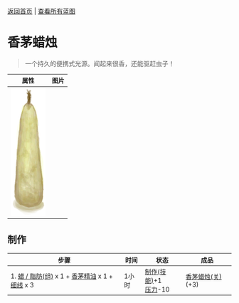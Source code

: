[返回首页](index.md)   |  [查看所有蓝图](blueprint.md)
# 香茅蜡烛  
> 一个持久的便携式光源。闻起来很香，还能驱赶虫子！  
  
  属性  |   图片   
 ----  |  ----:   
   |  ![](Sprite/CandleOffCitronella.png)   
  
## 制作  
步骤  |  时间  |  状态  |  成品  
----  |  ----  |  ----  |  ----  
1. [蜡 / 脂肪(组)](GpTag_WaxFat.md) x 1 + [香茅精油](LQ_OilCitronella.md) x 1 + [细线](CordFiber.md) x 3  |  1小时  |  [制作(技能)](Skill_Crafting.md)+1<br>[压力](Stress.md)-10  |  [香茅蜡烛(关)](CandleCitronellaOff.md)(+3)  
